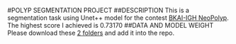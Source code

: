 #POLYP SEGMENTATION PROJECT
##DESCRIPTION
This is a segmentation task using Unet++ model for the contest [BKAI-IGH NeoPolyp](https://www.kaggle.com/competitions/bkai-igh-neopolyp/overview). The highest score I achieved is 0.73170
##DATA AND MODEL WEIGHT
Please download these [2 folders](https://husteduvn-my.sharepoint.com/:f:/g/personal/dat_nd225480_sis_hust_edu_vn/EmiM9qiXBd5AghWwA5gAQDkBwdHdTyvsDRZHXTzW7mfktw?e=lrHaZZ) and add it into the repo.
